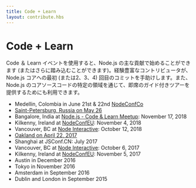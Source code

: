 ```yaml
---
title: Code + Learn
layout: contribute.hbs
---
```


<!--
# Code + Learn

Code & Learn events allow you to get started (or go further) with Node.js core contributions. Experienced contributors help guide you through your first (or second or third or fourth) commit to Node.js core. They also are available to provide impromptu guided tours through specific areas of Node.js core source code.

-->
# Code + Learn

Code ＆ Learn イベントを使用すると、Node.js の主な貢献で始めることができます (またはさらに踏み込むことができます)。経験豊富なコントリビュータが、Node.js コアへの最初 (または2、3、4) 回目のコミットを手助けします。また、Node.js のコアソースコードの特定の領域を通じて、即席のガイド付きツアーを提供するためにも利用できます。

* Medellin, Colombia in June 21st & 22nd [NodeConfCo](https://colombia.nodeconf.com/)
* [Saint-Petersburg, Russia on May 26](https://medium.com/piterjs/code-learn-ce20d330530f)
* Bangalore, India at [Node.js - Code & Learn Meetup](https://www.meetup.com/Polyglot-Languages-Runtimes-Java-JVM-nodejs-Swift/events/256057028/): November 17, 2018
* Kilkenny, Ireland at [NodeConfEU](https://www.nodeconf.eu/): November 4, 2018
* Vancouver, BC at [Node Interactive](https://events.linuxfoundation.org/events/node-js-interactive-2018/): October 12, 2018
* [Oakland on April 22, 2017](https://medium.com/the-node-js-collection/code-learn-learn-how-to-contribute-to-node-js-core-8a2dbdf9be45)
* Shanghai at JSConf.CN: July 2017
* Vancouver, BC at [Node Interactive](http://events.linuxfoundation.org/events/node-interactive): October 6, 2017
* Kilkenny, Ireland at [NodeConfEU](http://www.nodeconf.eu/): November 5, 2017
* Austin in December 2016
* Tokyo in November 2016
* Amsterdam in September 2016
* Dublin and London in September 2015
